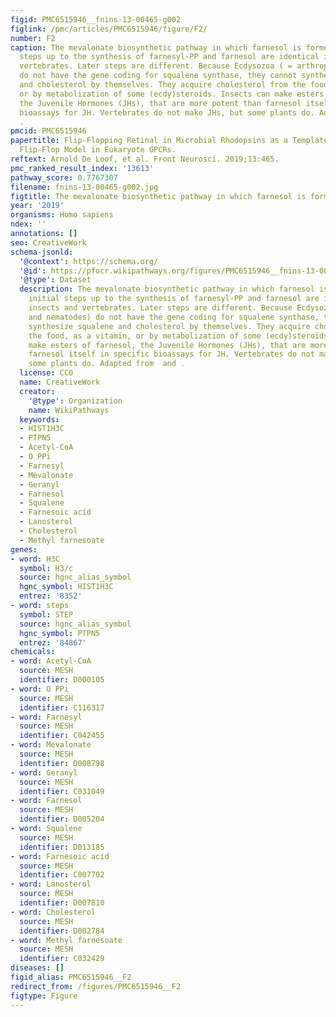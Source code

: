 ```yaml
---
figid: PMC6515946__fnins-13-00465-g002
figlink: /pmc/articles/PMC6515946/figure/F2/
number: F2
caption: The mevalonate biosynthetic pathway in which farnesol is formed. The initial
  steps up to the synthesis of farnesyl-PP and farnesol are identical in insects and
  vertebrates. Later steps are different. Because Ecdysozoa ( = arthropods and nematodes)
  do not have the gene coding for squalene synthase, they cannot synthesize squalene
  and cholesterol by themselves. They acquire cholesterol from the food, as a vitamin,
  or by metabolization of some (ecdy)steroids. Insects can make esters of farnesol,
  the Juvenile Hormones (JHs), that are more potent than farnesol itself in specific
  bioassays for JH. Vertebrates do not make JHs, but some plants do. Adapted from  and
  .
pmcid: PMC6515946
papertitle: Flip-Flopping Retinal in Microbial Rhodopsins as a Template for a Farnesyl/Prenyl
  Flip-Flop Model in Eukaryote GPCRs.
reftext: Arnold De Loof, et al. Front Neurosci. 2019;13:465.
pmc_ranked_result_index: '13613'
pathway_score: 0.7767307
filename: fnins-13-00465-g002.jpg
figtitle: The mevalonate biosynthetic pathway in which farnesol is formed
year: '2019'
organisms: Homo sapiens
ndex: ''
annotations: []
seo: CreativeWork
schema-jsonld:
  '@context': https://schema.org/
  '@id': https://pfocr.wikipathways.org/figures/PMC6515946__fnins-13-00465-g002.html
  '@type': Dataset
  description: The mevalonate biosynthetic pathway in which farnesol is formed. The
    initial steps up to the synthesis of farnesyl-PP and farnesol are identical in
    insects and vertebrates. Later steps are different. Because Ecdysozoa ( = arthropods
    and nematodes) do not have the gene coding for squalene synthase, they cannot
    synthesize squalene and cholesterol by themselves. They acquire cholesterol from
    the food, as a vitamin, or by metabolization of some (ecdy)steroids. Insects can
    make esters of farnesol, the Juvenile Hormones (JHs), that are more potent than
    farnesol itself in specific bioassays for JH. Vertebrates do not make JHs, but
    some plants do. Adapted from  and .
  license: CC0
  name: CreativeWork
  creator:
    '@type': Organization
    name: WikiPathways
  keywords:
  - HIST1H3C
  - PTPN5
  - Acetyl-CoA
  - O PPi
  - Farnesyl
  - Mevalonate
  - Geranyl
  - Farnesol
  - Squalene
  - Farnesoic acid
  - Lanosterol
  - Cholesterol
  - Methyl farnesoate
genes:
- word: H3C
  symbol: H3/c
  source: hgnc_alias_symbol
  hgnc_symbol: HIST1H3C
  entrez: '8352'
- word: steps
  symbol: STEP
  source: hgnc_alias_symbol
  hgnc_symbol: PTPN5
  entrez: '84867'
chemicals:
- word: Acetyl-CoA
  source: MESH
  identifier: D000105
- word: O PPi
  source: MESH
  identifier: C116317
- word: Farnesyl
  source: MESH
  identifier: C042455
- word: Mevalonate
  source: MESH
  identifier: D008798
- word: Geranyl
  source: MESH
  identifier: C031049
- word: Farnesol
  source: MESH
  identifier: D005204
- word: Squalene
  source: MESH
  identifier: D013185
- word: Farnesoic acid
  source: MESH
  identifier: C007702
- word: Lanosterol
  source: MESH
  identifier: D007810
- word: Cholesterol
  source: MESH
  identifier: D002784
- word: Methyl farnesoate
  source: MESH
  identifier: C032429
diseases: []
figid_alias: PMC6515946__F2
redirect_from: /figures/PMC6515946__F2
figtype: Figure
---
```

